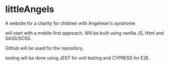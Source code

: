# littleAngels
A website for a charity for children with Angelman's syndrome

will start with a mobile first approach. Will be built using vanilla JS, Html and SASS/SCSS. 

Github will be used for the repository. 

testing will be done using JEST for unit testing and CYPRESS for E2E. 


